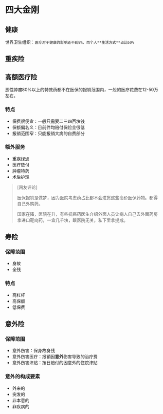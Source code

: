 # 四大金刚

## 健康

世界卫生组织：`医疗对于健康的影响还不到8%，而个人**生活方式**占比60%`

## 重疾险

## 高额医疗险

恶性肿瘤80%以上的特效药都不在医保的报销范围内，一般的医疗花费在12-50万左右。

### 特点

* 保费很便宜：一般只需要二三四百块钱
* 保额偏名义：目前件均赔付保险金很低
* 报销范围窄：只能报销大病的自费部分

### 额外服务

* 重疾绿通
* 医疗垫付
* 肿瘤特药
* 术后护理

> [网友评论]
> 
> 医保报销是做梦，因为医院考虑药占比都不会进货这些高价医保药物。都得自己外购药。
> 
> 国家在降，医院在升，有些抗癌药医生介绍外面人员让病人自己去外面药房拿进口靶向药，一盒几千块，跟医院无关，私下里拿提成。

## 寿险

### 保障范围

* 身故
* 全残

### 特点

* 高杠杆
* 高保额
* 低保费

## 意外险

### 保障范围

* 意外伤害：保身故身残
* 意外伤害医疗：报销因**意外**伤害导致的治疗费
* 意外伤害津贴：按日赔付的因意外的住院津贴

### 意外的构成要素

* 外来的
* 突发的
* 非本意的
* 非疾病的

